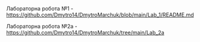 Лабораторна робота №1 - https://github.com/Dmytro14/DmytroMarchuk/blob/main/Lab_1/README.md

Лабораторна робота №2a - https://github.com/Dmytro14/DmytroMarchuk/tree/main/Lab_2a
